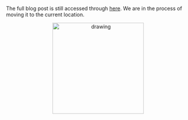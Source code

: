 The full blog post is still accessed through [here](https://www.1onepsilon.com/single-post/2017/06/30/Is-Love-Squared-More-Love). We are in the process of moving it to the current location.

<center>
 <img class = "blog-inline-image" src="https://es-app.com/assets/CBE72a.jpg" alt="drawing" width="250px"/>
</center> 